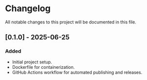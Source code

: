 # Changelog

All notable changes to this project will be documented in this file.

## [0.1.0] - 2025-06-25

### Added
- Initial project setup.
- Dockerfile for containerization.
- GitHub Actions workflow for automated publishing and releases.